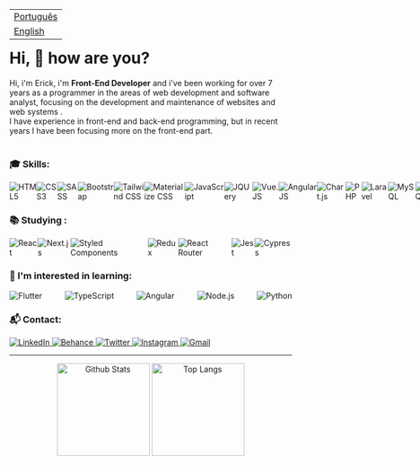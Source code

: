 <table align="right">
 <tr><td><a href="README.md">Português</a></td></tr>
 <tr><td><a href="README_en.md">English</a></td></tr>
</table>

# Hi, 👋 how are you?


Hi, i'm Erick, i'm <strong>Front-End Developer</strong> and i've been working for over 7 years as a programmer in the areas of web development and software analyst, focusing on the development and maintenance of websites and web systems . <br>I have experience in front-end and back-end programming, but in recent years I have been focusing more on the front-end part.<br>
<br>

<h3 align="left">🎓 Skills:</h3>
<div style="display: flex; justify-content: space-between">
    <img alt="HTML5" src="https://img.shields.io/badge/HTML5-E34F26?style=for-the-badge&logo=html5&logoColor=white">
    <img alt="CSS3" src="https://img.shields.io/badge/CSS3-1572B6?style=for-the-badge&logo=css3&logoColor=white">
    <img alt="SASS" src="https://img.shields.io/badge/Sass-CC6699?style=for-the-badge&logo=sass&logoColor=white">
    <img alt="Bootstrap" src="https://img.shields.io/badge/Bootstrap-563D7C?style=for-the-badge&logo=bootstrap&logoColor=white">
    <img alt="Tailwind CSS" src="https://img.shields.io/badge/Tailwind_CSS-38B2AC?style=for-the-badge&logo=tailwind-css&logoColor=white">
    <img alt="Materialize CSS" src="https://img.shields.io/badge/-materialize--css-ff69b4?style=for-the-badge&logo=materialize--css&logoColor=white">
    <img alt="JavaScript" src="https://img.shields.io/badge/JavaScript-F7DF1E?style=for-the-badge&logo=javascript&logoColor=black">
    <img alt="JQUery" src="https://img.shields.io/badge/jQuery-0769AD?style=for-the-badge&logo=jquery&logoColor=white">
    <img alt="Vue.JS" src="https://img.shields.io/badge/Vue.js-35495E?style=for-the-badge&logo=vuedotjs&logoColor=4FC08D">
    <img alt="AngularJS" src="https://img.shields.io/badge/AngularJS-E23237?style=for-the-badge&logo=angularjs&logoColor=white">
    <img alt="Chart.js" src="https://img.shields.io/badge/Chart.js-FF6384?style=for-the-badge&logo=chartdotjs&logoColor=white">
    <img alt="PHP" src="https://img.shields.io/badge/PHP-777BB4?style=for-the-badge&logo=php&logoColor=white">
    <img alt="Laravel" src="https://img.shields.io/badge/Laravel-FF2D20?style=for-the-badge&logo=laravel&logoColor=white">
    <img alt="MySQL" src="https://img.shields.io/badge/MySQL-00000F?style=for-the-badge&logo=mysql&logoColor=white">
    <img alt="PostgreSQL" src="https://img.shields.io/badge/PostgreSQL-316192?style=for-the-badge&logo=postgresql&logoColor=white">
    <img alt="Firebase" src="https://img.shields.io/badge/firebase-ffca28?style=for-the-badge&logo=firebase&logoColor=black">
    <img alt="Wordpress" src="https://img.shields.io/badge/Wordpress-21759B?style=for-the-badge&logo=wordpress&logoColor=white">
    <img alt="Git" src="https://img.shields.io/badge/Git-F05032?style=for-the-badge&logo=git&logoColor=white">
    <img alt="Heroku" src="https://img.shields.io/badge/Heroku-430098?style=for-the-badge&logo=heroku&logoColor=white">
    <!-- <img alt="" src=""> -->
</div>

<h3 align="left">📚 Studying :</h3>
<div style="display: flex; justify-content: space-between">
    <img alt="React" src="https://img.shields.io/badge/React-20232A?style=for-the-badge&logo=react&logoColor=61DAFB">
    <img alt="Next.js" src="https://img.shields.io/badge/next.js-000000?style=for-the-badge&logo=nextdotjs&logoColor=white">
    <img alt="Styled Components" src="https://img.shields.io/badge/styled--components-DB7093?style=for-the-badge&logo=styled-components&logoColor=white">
    <img alt="Redux" src="https://img.shields.io/badge/Redux-593D88?style=for-the-badge&logo=redux&logoColor=white">
    <img alt="React Router" src="https://img.shields.io/badge/React_Router-CA4245?style=for-the-badge&logo=react-router&logoColor=white">
    <img alt="Jest" src="https://img.shields.io/badge/Jest-C21325?style=for-the-badge&logo=jest&logoColor=white">
    <img alt="Cypress" src="https://img.shields.io/badge/Cypress-17202C?style=for-the-badge&logo=cypress&logoColor=white">
</div>

<h3 align="left">🚀 I'm interested in learning:</h3>
<div style="display: flex; justify-content: space-between">
    <img alt="Flutter" src="https://img.shields.io/badge/Flutter-02569B?style=for-the-badge&logo=flutter&logoColor=white">  
    <img alt="TypeScript" src="https://img.shields.io/badge/TypeScript-007ACC?style=for-the-badge&logo=typescript&logoColor=white">
    <img alt="Angular" src="https://img.shields.io/badge/Angular-DD0031?style=for-the-badge&logo=angular&logoColor=white"/>
    <img alt="Node.js" src="https://img.shields.io/badge/Node.js-43853D?style=for-the-badge&logo=node.js&logoColor=white"/>
    <img alt="Python" src="https://img.shields.io/badge/Python-14354C?style=for-the-badge&logo=python&logoColor=white"/>
</div>

<h3 align="left">📬 Contact: </h3>
<p align="left">
    <a href="https://www.linkedin.com/in/erickmedrado/" target="_blank">
        <img src="https://img.shields.io/badge/LinkedIn-0077B5?style=for-the-badge&logo=linkedin&labelColor=blue" alt="LinkedIn">
    </a>
    <a href="https://www.behance.net/erickmedrado" target="_blank">
        <img src="https://img.shields.io/badge/-Behance-blue?style=for-the-badge&logo=behance&logoColor=white" alt="Behance">
    </a>
    <a href="https://twitter.com/dev_medrado" target="_blank">
        <img src="https://img.shields.io/badge/Twitter-1DA1F2?style=for-the-badge&logo=twitter&logoColor=white" alt="Twitter">
    </a>
    <a href="https://www.instagram.com/medrado.erick/" target="_blank">
        <img src="https://img.shields.io/badge/Instagram-E4405F?style=for-the-badge&logo=instagram&logoColor=white" alt="Instagram">
    </a>
    <a href="mailto:j.erick.primo@gmail.com" target="_blank">
        <img src="https://img.shields.io/badge/j.erick.primo@gmail.com-D14836?style=for-the-badge&logo=gmail&logoColor=white" alt="Gmail">
    </a>
</p>
<hr>
<p align="center">
    <img src="https://github-readme-stats.vercel.app/api?username=erickmedrado&show_icons=true&theme=dark&hide_border=true&cache_seconds=1800&locale=en" alt="Github Stats" height="165"/>
    <img src="https://github-readme-stats.vercel.app/api/top-langs/?username=erickmedrado&layout=compact&langs_count=8&theme=dark&hide_border" alt="Top Langs"  height="165" />
</p>

<!-- ![Snake animation](https://platane.github.io/snk/) -->


<!---
erickmedrado/erickmedrado is a ✨ special ✨ repository because its `README.md` (this file) appears on your GitHub profile.
You can click the Preview link to take a look at your changes.
--->

